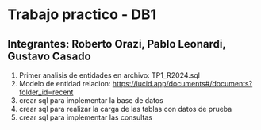 # Trabajo practico - DB1

## Integrantes: Roberto Orazi, Pablo Leonardi, Gustavo Casado

1. Primer analisis de entidades en archivo: TP1_R2024.sql
2. Modelo de entidad relacion: https://lucid.app/documents#/documents?folder_id=recent
3. crear sql para implementar la base de datos
4. crear sql para realizar la carga de las tablas con datos de prueba
5. crear sql para implementar las consultas
